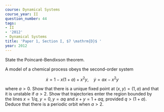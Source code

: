 ```yaml
---
course: Dynamical Systems
course_year: II
question_number: 44
tags:
- II
- '2012'
- Dynamical Systems
title: 'Paper 1, Section I, $7 \mathrm{D}$ '
year: 2012
---
```




State the Poincaré-Bendixson theorem.

A model of a chemical process obeys the second-order system

$$\dot{x}=1-x(1+a)+x^{2} y, \quad \dot{y}=a x-x^{2} y$$

where $a>0$. Show that there is a unique fixed point at $(x, y)=(1, a)$ and that it is unstable if $a>2$. Show that trajectories enter the region bounded by the lines $x=1 / q$, $y=0, y=a q$ and $x+y=1+a q$, provided $q>(1+a)$. Deduce that there is a periodic orbit when $a>2$.